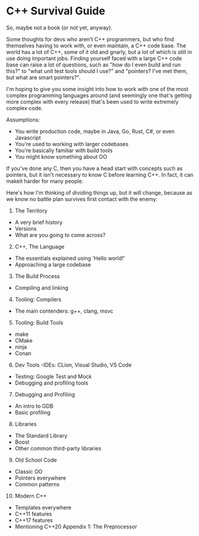 # C++ Survival Guide
So, maybe not a book (or not yet, anyway).

Some thoughts for devs who aren't C++ programmers, but who find themselves having to work with, or even maintain, a C++ code base. The world has a lot of C++, some of it old and gnarly, but a lot of which is still in use doing important jobs. Finding yourself faced with a large C++ code base can raise a lot of questions, such as "how do I even build and run this?" to "what unit test tools should I use?" and "pointers? I've met them, but what are smart pointers?".

I'm hoping to give you some insight into how to work with one of the most complex programming languages around (and seemingly one that's getting more complex with every release) that's been used to write extremely complex code.

Assumptions:  
- You write production code, maybe in Java, Go, Rust, C#, or even Javascript
- You're used to working with larger codebases
- You're basically familiar with build tools
- You might know something about OO

If you've done any C, then you have a head start with concepts such as pointers, but it isn't necessary to know C before learning C++. In fact, it can makeit harder for many people.

Here's how I'm thinking of dividing things up, but it will change, because as we know no battle plan survives first contact with the enemy:  

1. The Territory
  - A very brief history
  - Versions
  - What are you going to come across?
2. C++, The Language
  - The essentials explained using 'Hello world!'
  - Approaching a large codebase
3. The Build Process
  - Compiling and linking
4. Tooling: Compilers
  - The main contenders: g++, clang, msvc
5. Tooling: Build Tools
  - make
  - CMake
  - ninja
  - Conan
6. Dev Tools
  -IDEs: CLion, Visual Studio, VS Code
  - Testing: Google Test and Mock
  - Debugging and profiling tools
7. Debugging and Profiling
  - An intro to GDB
  - Basic profiling
8. Libraries
  - The Standard Library
  - Boost
  - Other common third-party libraries
9. Old School Code
  - Classic OO
  - Pointers everywhere
  - Common patterns
10. Modern C++
  - Templates everywhere
  - C++11 features
  - C++17 features
  - Mentioning C++20
Appendix 1: The Preprocessor


